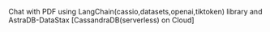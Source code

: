 Chat with PDF using LangChain(cassio,datasets,openai,tiktoken) library and AstraDB-DataStax [CassandraDB(serverless) on Cloud]
